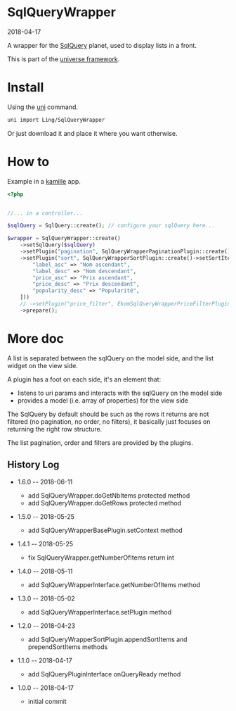 SqlQueryWrapper
===========
2018-04-17



A wrapper for the [SqlQuery](https://github.com/lingtalfi/SqlQuery) planet, used to display lists in a front.


This is part of the [universe framework](https://github.com/karayabin/universe-snapshot).


Install
==========
Using the [uni](https://github.com/lingtalfi/universe-naive-importer) command.
```bash
uni import Ling/SqlQueryWrapper
```

Or just download it and place it where you want otherwise.



How to
==========

Example in a [kamille](https://github.com/lingtalfi/kamille) app.

```php
<?php 


//... in a controller...

$sqlQuery = SqlQuery::create(); // configure your sqlQuery here...

$wrapper = SqlQueryWrapper::create() 
    ->setSqlQuery($sqlQuery)
    ->setPlugin("pagination", SqlQueryWrapperPaginationPlugin::create()->setNumberOfItemsPerPage(5))
    ->setPlugin("sort", SqlQueryWrapperSortPlugin::create()->setSortItems([
        "label_asc" => "Nom ascendant",
        "label_desc" => "Nom descendant",
        "price_asc" => "Prix ascendant",
        "price_desc" => "Prix descendant",
        "popularity_desc" => "Popularité",
    ]))
    // ->setPlugin("price_filter", EkomSqlQueryWrapperPriceFilterPlugin::create()->setRange(0, 10000)) // we can add any number of plugins we want :) 
    ->prepare();


```


More doc
===========

A list is separated between the sqlQuery on the model side, and the list widget on the view side.

A plugin has a foot on each side, it's an element that:
  - listens to uri params and interacts with the sqlQuery on the model side
  - provides a model (i.e. array of properties) for the view side

The SqlQuery by default should be such as the rows it returns are not filtered (no pagination, no order, no filters),
it basically just focuses on returning the right row structure.

The list pagination, order and filters are provided by the plugins.




History Log
------------------
    
- 1.6.0 -- 2018-06-11

    - add SqlQueryWrapper.doGetNbItems protected method
    - add SqlQueryWrapper.doGetRows protected method
    
- 1.5.0 -- 2018-05-25

    - add SqlQueryWrapperBasePlugin.setContext method

- 1.4.1 -- 2018-05-25

    - fix SqlQueryWrapper.getNumberOfItems return int

- 1.4.0 -- 2018-05-11

    - add SqlQueryWrapperInterface.getNumberOfItems method
    
- 1.3.0 -- 2018-05-02

    - add SqlQueryWrapperInterface.setPlugin method
    
- 1.2.0 -- 2018-04-23

    - add SqlQueryWrapperSortPlugin.appendSortItems and prependSortItems methods
    
- 1.1.0 -- 2018-04-17

    - add SqlQueryPluginInterface onQueryReady method
    
- 1.0.0 -- 2018-04-17

    - initial commit